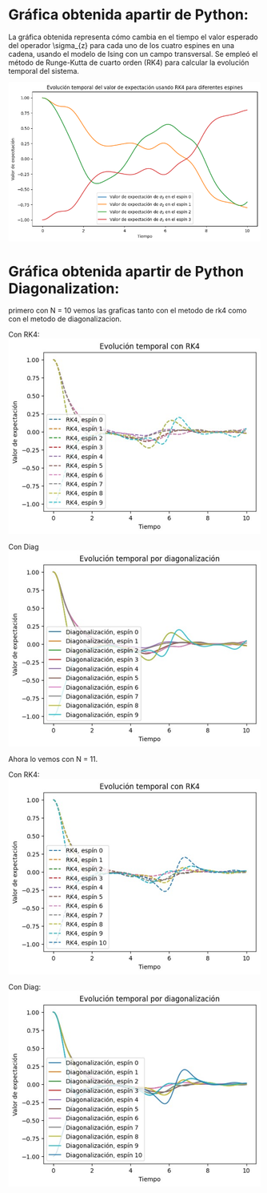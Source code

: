 # Gráfica obtenida apartir de Python:

La gráfica obtenida representa cómo cambia en el tiempo el valor esperado del operador \sigma_{z} para cada uno de los cuatro espines en una cadena, usando el modelo de Ising con un campo transversal. Se empleó el método de Runge-Kutta de cuarto orden (RK4) para calcular la evolución temporal del sistema.

![](img/C1ramses.png)

# Gráfica obtenida apartir de Python Diagonalization:
primero con N = 10 vemos las graficas tanto con el metodo de rk4 como con el metodo de diagonalizacion.

Con RK4:
![](img/10nrk4.png)

Con Diag
![](img/10ndiag.png)

Ahora lo vemos con N = 11.

Con RK4:
![](img/11nrk4.png)

Con Diag:
![Con diag:](img/11ndiag.png)
